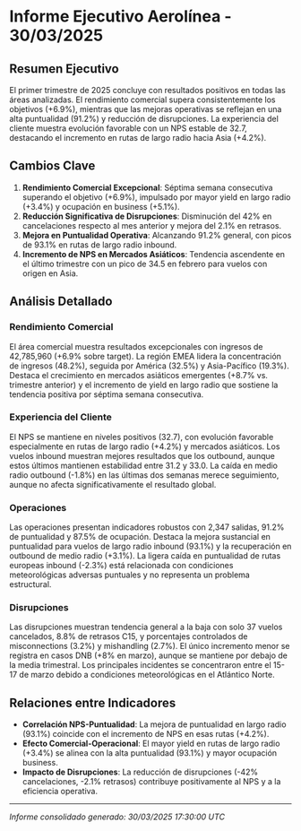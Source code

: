 # Informe Ejecutivo Aerolínea - 30/03/2025

## Resumen Ejecutivo
El primer trimestre de 2025 concluye con resultados positivos en todas las áreas analizadas. El rendimiento comercial supera consistentemente los objetivos (+6.9%), mientras que las mejoras operativas se reflejan en una alta puntualidad (91.2%) y reducción de disrupciones. La experiencia del cliente muestra evolución favorable con un NPS estable de 32.7, destacando el incremento en rutas de largo radio hacia Asia (+4.2%).

## Cambios Clave
1. **Rendimiento Comercial Excepcional**: Séptima semana consecutiva superando el objetivo (+6.9%), impulsado por mayor yield en largo radio (+3.4%) y ocupación en business (+5.1%).
2. **Reducción Significativa de Disrupciones**: Disminución del 42% en cancelaciones respecto al mes anterior y mejora del 2.1% en retrasos.
3. **Mejora en Puntualidad Operativa**: Alcanzando 91.2% general, con picos de 93.1% en rutas de largo radio inbound.
4. **Incremento de NPS en Mercados Asiáticos**: Tendencia ascendente en el último trimestre con un pico de 34.5 en febrero para vuelos con origen en Asia.

## Análisis Detallado

### Rendimiento Comercial
El área comercial muestra resultados excepcionales con ingresos de 42,785,960 (+6.9% sobre target). La región EMEA lidera la concentración de ingresos (48.2%), seguida por América (32.5%) y Asia-Pacífico (19.3%). Destaca el crecimiento en mercados asiáticos emergentes (+8.7% vs. trimestre anterior) y el incremento de yield en largo radio que sostiene la tendencia positiva por séptima semana consecutiva.

### Experiencia del Cliente
El NPS se mantiene en niveles positivos (32.7), con evolución favorable especialmente en rutas de largo radio (+4.2%) y mercados asiáticos. Los vuelos inbound muestran mejores resultados que los outbound, aunque estos últimos mantienen estabilidad entre 31.2 y 33.0. La caída en medio radio outbound (-1.8%) en las últimas dos semanas merece seguimiento, aunque no afecta significativamente el resultado global.

### Operaciones
Las operaciones presentan indicadores robustos con 2,347 salidas, 91.2% de puntualidad y 87.5% de ocupación. Destaca la mejora sustancial en puntualidad para vuelos de largo radio inbound (93.1%) y la recuperación en outbound de medio radio (+3.1%). La ligera caída en puntualidad de rutas europeas inbound (-2.3%) está relacionada con condiciones meteorológicas adversas puntuales y no representa un problema estructural.

### Disrupciones
Las disrupciones muestran tendencia general a la baja con solo 37 vuelos cancelados, 8.8% de retrasos C15, y porcentajes controlados de misconnections (3.2%) y mishandling (2.7%). El único incremento menor se registra en casos DNB (+8% en marzo), aunque se mantiene por debajo de la media trimestral. Los principales incidentes se concentraron entre el 15-17 de marzo debido a condiciones meteorológicas en el Atlántico Norte.

## Relaciones entre Indicadores
- **Correlación NPS-Puntualidad**: La mejora de puntualidad en largo radio (93.1%) coincide con el incremento de NPS en esas rutas (+4.2%).
- **Efecto Comercial-Operacional**: El mayor yield en rutas de largo radio (+3.4%) se alinea con la alta puntualidad (93.1%) y mayor ocupación business.
- **Impacto de Disrupciones**: La reducción de disrupciones (-42% cancelaciones, -2.1% retrasos) contribuye positivamente al NPS y a la eficiencia operativa.

---
*Informe consolidado generado: 30/03/2025 17:30:00 UTC*
